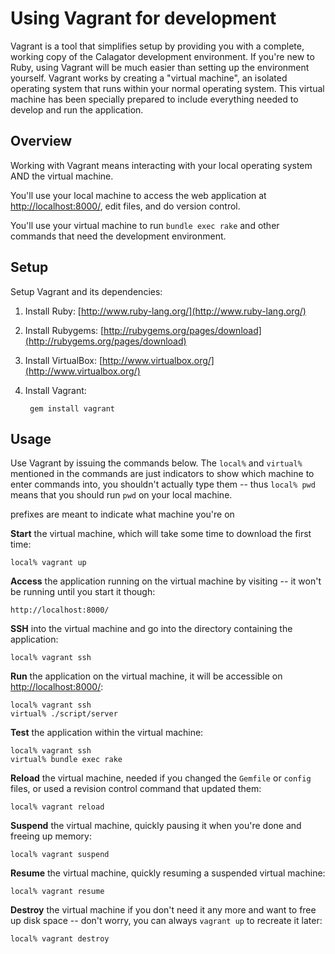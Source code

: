 Using Vagrant for development
=============================

Vagrant is a tool that simplifies setup by providing you with a complete, working copy of the Calagator development environment. If you're new to Ruby, using Vagrant will be much easier than setting up the environment yourself. Vagrant works by creating a "virtual machine", an isolated operating system that runs within your normal operating system. This virtual machine has been specially prepared to include everything needed to develop and run the application.

Overview
--------

Working with Vagrant means interacting with your local operating system AND the virtual machine.

You'll use your local machine to access the web application at [http://localhost:8000/](http://localhost:8000/), edit files, and do version control.

You'll use your virtual machine to run `bundle exec rake` and other commands that need the development environment.

Setup
-----

Setup Vagrant and its dependencies:

1. Install Ruby: [http://www.ruby-lang.org/](http://www.ruby-lang.org/)
2. Install Rubygems: [http://rubygems.org/pages/download](http://rubygems.org/pages/download)
3. Install VirtualBox: [http://www.virtualbox.org/](http://www.virtualbox.org/)
4. Install Vagrant:

        gem install vagrant

Usage
-----

Use Vagrant by issuing the commands below. The `local%` and `virtual%` mentioned in the commands are just indicators to show which machine to enter commands into, you shouldn't actually type them -- thus `local% pwd` means that you should run `pwd` on your local machine.

prefixes are meant to indicate what machine you're on

**Start** the virtual machine, which will take some time to download the first time:

    local% vagrant up

**Access** the application running on the virtual machine by visiting -- it won't be running until you start it though:

    http://localhost:8000/

**SSH** into the virtual machine and go into the directory containing the application:

    local% vagrant ssh

**Run** the application on the virtual machine, it will be accessible on [http://localhost:8000/](http://localhost:8000/):

    local% vagrant ssh
    virtual% ./script/server

**Test** the application within the virtual machine:

    local% vagrant ssh
    virtual% bundle exec rake

**Reload** the virtual machine, needed if you changed the `Gemfile` or `config` files, or used a revision control command that updated them:

    local% vagrant reload

**Suspend** the virtual machine, quickly pausing it when you're done and freeing up memory:

    local% vagrant suspend

**Resume** the virtual machine, quickly resuming a suspended virtual machine:

    local% vagrant resume

**Destroy** the virtual machine if you don't need it any more and want to free up disk space -- don't worry, you can always `vagrant up` to recreate it later:

    local% vagrant destroy
